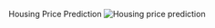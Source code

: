 Housing Price Prediction
![Housing price prediction](https://github.com/user-attachments/assets/32003c54-9e67-4147-a28a-2224e1bb848c)

